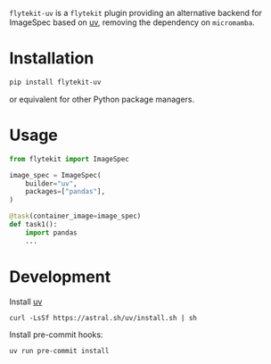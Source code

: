 `flytekit-uv` is a `flytekit` plugin providing an alternative backend for ImageSpec based on [uv](https://docs.astral.sh/uv/), removing the dependency on `micromamba`.

# Installation

```bash
pip install flytekit-uv
```
or equivalent for other Python package managers.

# Usage

```python
from flytekit import ImageSpec

image_spec = ImageSpec(
    builder="uv",
    packages=["pandas"],
)

@task(container_image=image_spec)
def task1():
    import pandas
    ...
```

# Development

Install [uv](https://docs.astral.sh/uv/)
```shell
curl -LsSf https://astral.sh/uv/install.sh | sh
```

Install pre-commit hooks:
```shell
uv run pre-commit install
```